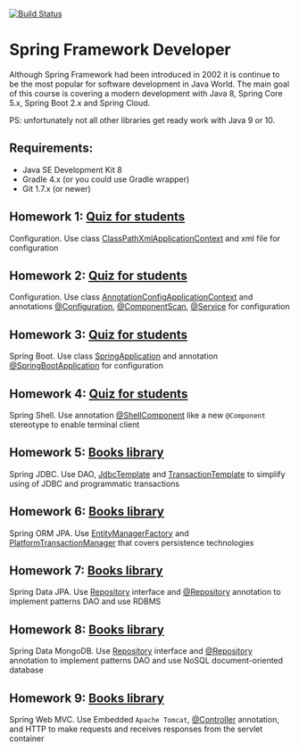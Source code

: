 [![Build Status](https://travis-ci.com/DmitriySh/spring-microservices-course.svg?branch=master)](https://travis-ci.com/DmitriySh/spring-microservices-course)



Spring Framework Developer
=======

Although Spring Framework had been introduced in 2002 it is continue to be the most popular for software development in Java World. The main goal of this course is covering a modern development with Java 8, Spring Core 5.x, Spring Boot 2.x and Spring Cloud.

PS: unfortunately not all other libraries get ready work with Java 9 or 10.

## Requirements:

  * Java SE Development Kit 8  
  * Gradle 4.x (or you could use Gradle wrapper)   
  * Git 1.7.x (or newer) 

## Homework 1: [Quiz for students](https://github.com/DmitriySh/spring-microservices-course/tree/master/01-spring-xml)
Configuration. Use class [ClassPathXmlApplicationContext](https://docs.spring.io/spring/docs/5.0.x/javadoc-api/org/springframework/context/support/ClassPathXmlApplicationContext.html) 
and xml file for configuration

## Homework 2: [Quiz for students](https://github.com/DmitriySh/spring-microservices-course/tree/master/02-spring-annotation)
Configuration. Use class [AnnotationConfigApplicationContext](https://docs.spring.io/spring/docs/5.0.x/javadoc-api/org/springframework/context/annotation/AnnotationConfigApplicationContext.html) 
and annotations [@Configuration](https://docs.spring.io/spring/docs/5.0.x/javadoc-api/org/springframework/context/annotation/Configuration.html), 
[@ComponentScan](https://docs.spring.io/spring/docs/5.0.x/javadoc-api/org/springframework/context/annotation/ComponentScan.html), 
[@Service](https://docs.spring.io/spring/docs/5.0.x/javadoc-api/org/springframework/stereotype/Service.html)
for configuration

## Homework 3: [Quiz for students](https://github.com/DmitriySh/spring-microservices-course/tree/master/03-spring-boot-start)
Spring Boot. Use class [SpringApplication](https://docs.spring.io/spring-boot/docs/2.0.x/reference/html/boot-features-spring-application.html) 
and annotation [@SpringBootApplication](https://docs.spring.io/spring-boot/docs/2.0.x/reference/html/using-boot-using-springbootapplication-annotation.html) for configuration

## Homework 4: [Quiz for students](https://github.com/DmitriySh/spring-microservices-course/tree/master/04-spring-shell)
Spring Shell. Use annotation [@ShellComponent](https://docs.spring.io/spring-shell/docs/2.0.x/api/org/springframework/shell/standard/ShellComponent.html) 
like a new `@Component` stereotype to enable terminal client

## Homework 5: [Books library](https://github.com/DmitriySh/spring-microservices-course/tree/master/05-spring-jdbc)
Spring JDBC. Use DAO, [JdbcTemplate](https://docs.spring.io/spring/docs/5.0.x/javadoc-api/org/springframework/jdbc/core/JdbcTemplate.html) 
and [TransactionTemplate](https://docs.spring.io/spring/docs/5.0.x/javadoc-api/org/springframework/transaction/support/TransactionTemplate.html) 
to simplify using of JDBC and programmatic transactions

## Homework 6: [Books library](https://github.com/DmitriySh/spring-microservices-course/tree/master/06-spring-orm-jpa)
Spring ORM JPA. Use [EntityManagerFactory](https://docs.oracle.com/javaee/7/api/javax/persistence/EntityManagerFactory.html) 
and [PlatformTransactionManager](https://docs.spring.io/spring/docs/5.0.x/javadoc-api/org/springframework/transaction/PlatformTransactionManager.html) 
that covers persistence technologies

## Homework 7: [Books library](https://github.com/DmitriySh/spring-microservices-course/tree/master/07-spring-data-jpa)
Spring Data JPA. Use [Repository](https://docs.spring.io/spring-data/data-commons/docs/2.1.x/api/org/springframework/data/repository/Repository.html) interface
and [@Repository](https://docs.spring.io/spring/docs/5.0.x/javadoc-api/org/springframework/stereotype/Repository.html) annotation to implement patterns DAO and use RDBMS

## Homework 8: [Books library](https://github.com/DmitriySh/spring-microservices-course/tree/master/08-spring-data-mongodb)
Spring Data MongoDB. Use [Repository](https://docs.spring.io/spring-data/data-commons/docs/2.1.x/api/org/springframework/data/repository/Repository.html) interface
and [@Repository](https://docs.spring.io/spring/docs/5.0.x/javadoc-api/org/springframework/stereotype/Repository.html) annotation to implement patterns DAO and use NoSQL document-oriented database

## Homework 9: [Books library](https://github.com/DmitriySh/spring-microservices-course/tree/feature/09-spring-mvc/09-spring-web-mvc)
Spring Web MVC. Use Embedded `Apache Tomcat`, [@Controller](https://docs.spring.io/spring/docs/5.0.x/javadoc-api/org/springframework/stereotype/Controller.html) annotation, 
and HTTP to make requests and receives responses from the servlet container
